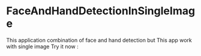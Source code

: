 # FaceAndHandDetectionInSingleImage

This application combination of face and hand detection but This app work with single image
Try it now : 
